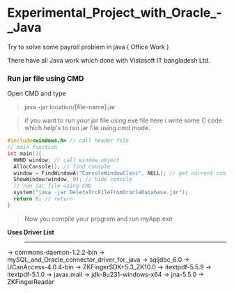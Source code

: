 # Experimental_Project_with_Oracle_-_Java
Try to solve some payroll problem in java ( Office Work )


There have all Java work which done with Vistasoft IT bangladesh Ltd.


### Run jar file using CMD
Open CMD and type
>java -jar location/[file-name].jar

> if you want to run your jar file using exe file here i write some C code which help's
to run jar file using cmd mode.

``` C
#include<windows.h> // call header file
// main function
int main(){
  HWND window; // call window object
  AllocConsole(); // find console
  window = FindWindowA("ConsoleWindowClass", NULL); // get current console
  ShowWindow(window, 0); // hide console
  // run jar file using CMD
  system("java -jar DeleteTrcFileFromOracleDatabase.jar");
  return 0; // return
}
```

> Now you compile your program and run 
> myApp.exe



**Uses Driver List**
>-------------------
-> commons-daemon-1.2.2-bin
-> mySQL_and_Oracle_connector_driver_for_java
-> sqljdbc_6.0
-> UCanAccess-4.0.4-bin
-> ZKFingerSDK+5.3_ZK10.0
-> itextpdf-5.5.9
-> itextpdf-5.1.0
-> javax.mail
-> jdk-8u231-windows-x64
-> jna-5.5.0
-> ZKFingerReader

